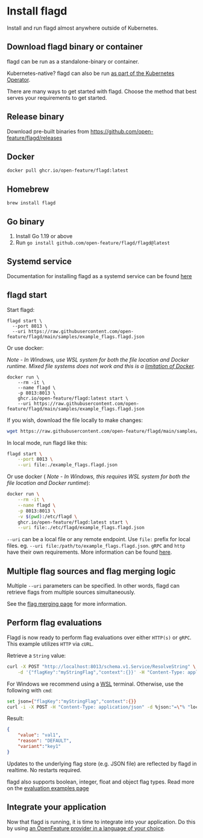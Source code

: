 # Install flagd

Install and run flagd almost anywhere outside of Kubernetes.

## Download flagd binary or container

flagd can be run as a standalone-binary or container.

Kubernetes-native? flagd can also be run [as part of the Kubernetes Operator](../k8s/index.md).

There are many ways to get started with flagd.
Choose the method that best serves your requirements to get started.

## Release binary

Download pre-built binaries from <https://github.com/open-feature/flagd/releases>

## Docker

```shell
docker pull ghcr.io/open-feature/flagd:latest
```

## Homebrew

```shell
brew install flagd
```

## Go binary

1. Install Go 1.19 or above
1. Run `go install github.com/open-feature/flagd/flagd@latest`

## Systemd service

Documentation for installing flagd as a systemd service can be found [here](systemservice.md)

## flagd start

Start flagd:

```shell
flagd start \
  --port 8013 \
  --uri https://raw.githubusercontent.com/open-feature/flagd/main/samples/example_flags.flagd.json
```

Or use docker:

_Note - In Windows, use WSL system for both the file location and Docker runtime. Mixed file systems does not work and this is a [limitation of Docker](https://github.com/docker/for-win/issues/8479)._

```shell
docker run \
    --rm -it \
    --name flagd \
    -p 8013:8013 \
    ghcr.io/open-feature/flagd:latest start \
    --uri https://raw.githubusercontent.com/open-feature/flagd/main/samples/example_flags.flagd.json
```

If you wish, download the file locally to make changes:

```sh
wget https://raw.githubusercontent.com/open-feature/flagd/main/samples/example_flags.flagd.json
```

In local mode, run flagd like this:

```sh
flagd start \
    --port 8013 \
    --uri file:./example_flags.flagd.json
```

Or use docker ( _Note - In Windows, this requires WSL system for both the file location and Docker runtime_):

```sh
docker run \
    --rm -it \
    --name flagd \
    -p 8013:8013 \
    -v $(pwd):/etc/flagd \
    ghcr.io/open-feature/flagd:latest start \
    --uri file:./etc/flagd/example_flags.flagd.json
```

`--uri` can be a local file or any remote endpoint. Use `file:` prefix for local files. eg. `--uri file:/path/to/example_flags.flagd.json`. `gRPC` and `http` have their own requirements. More information can be found [here](https://github.com/open-feature/flagd/blob/main/docs/configuration/configuration.md#uri-patterns).

## Multiple flag sources and flag merging logic

Multiple `--uri` parameters can be specified. In other words, flagd can retrieve flags from multiple sources simultaneously.

See the [flag merging page](flagmerging.md) for more information.

## Perform flag evaluations

Flagd is now ready to perform flag evaluations over either `HTTP(s)` or `gRPC`. This example utilizes `HTTP` via `cURL`.

Retrieve a `String` value:

```sh
curl -X POST "http://localhost:8013/schema.v1.Service/ResolveString" \
    -d '{"flagKey":"myStringFlag","context":{}}' -H "Content-Type: application/json"
```

For Windows we recommend using a [WSL](https://learn.microsoft.com/en-us/windows/wsl/install) terminal.
Otherwise, use the following with `cmd`:

```sh
set json={"flagKey":"myStringFlag","context":{}}
curl -i -X POST -H "Content-Type: application/json" -d %json:"=\"% "localhost:8013/schema.v1.Service/ResolveString"
```

Result:

```json
{
    "value": "val1",
    "reason": "DEFAULT",
    "variant":"key1"
}
```

Updates to the underlying flag store (e.g. JSON file) are reflected by flagd in realtime. No restarts required.

flagd also supports boolean, integer, float and object flag types. Read more on the [evaluation examples page](https://github.com/open-feature/flagd/blob/main/docs/usage/evaluation_examples.md)

## Integrate your application

Now that flagd is running, it is time to integrate into your application. Do this by using [an OpenFeature provider in a language of your choice](https://github.com/open-feature/flagd/blob/main/docs/usage/flagd_providers.md).
